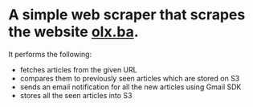 # A simple web scraper that scrapes the website [olx.ba](https://olx.ba). 

It performs the following:
- fetches articles from the given URL
- compares them to previously seen articles which are stored on S3
- sends an email notification for all the new articles using Gmail SDK
- stores all the seen articles into S3